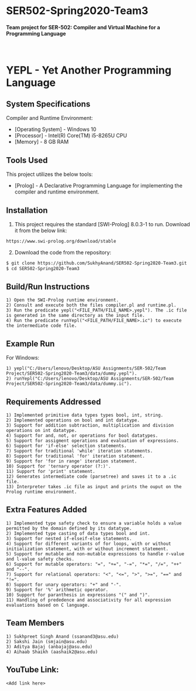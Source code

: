 # SER502-Spring2020-Team3
#### Team project for SER-502: Compiler and Virtual Machine for a Programming Language
&nbsp;

# YEPL - Yet Another Programming Language

## System Specifications

Compiler and Runtime Environment:

* [Operating System] - Windows 10
* [Processor] - Intel(R) Core(TM) i5-8265U CPU
* [Memory] - 8 GB RAM

## Tools Used

This project utilizes the below tools:

* [Prolog] - A Declarative Programming Language for implementing the compiler and runtime environment.

## Installation

1) This project requires the standard [SWI-Prolog] 8.0.3-1 to run. Download it from the below link:

```sh
https://www.swi-prolog.org/download/stable
```
2) Download the code from the repository:

```sh
$ git clone https://github.com/SukhyAnand/SER502-Spring2020-Team3.git
$ cd SER502-Spring2020-Team3
```

## Build/Run Instructions

```
1) Open the SWI-Prolog runtime environment.
2) Consult and execute both the files compiler.pl and runtime.pl.
3) Run the predicate yepl("<FILE_PATH/FILE_NAME>.yepl"). The .ic file is generated in the same directory as the input file.
4) Run the predicate runYepl("<FILE_PATH/FILE_NAME>.ic") to execute the intermediate code file. 
```

## Example Run

For Windows: 

```
1) yepl("C:/Users/lenovo/Desktop/ASU Assignments/SER-502/Team Project/SER502-Spring2020-Team3/data/dummy.yepl").
2) runYepl("C:/Users/lenovo/Desktop/ASU Assignments/SER-502/Team Project/SER502-Spring2020-Team3/data/dummy.ic").
```

## Requirements Addressed

```
1) Implemented primitive data types types bool, int, string.
2) Implemented operations on bool and int datatype.
3) Support for addition subtraction, multiplication and division operations on int datatype.
4) Support for and, not, or operations for bool datatypes.
5) Support for assigment operations and evaluation of expressions.
6) Support for 'if-else' selection statements.
7) Support for traditional 'while' iteration statements.
8) Support for traditional 'for' iteration statement.
9) Support for 'for in range' iteration statement.
10) Support for 'ternary operator (?:)'.
11) Support for 'print' statement.
12) Generates intermediate code (parsetree) and saves it to a .ic file.
13) Interpreter takes .ic file as input and prints the ouput on the Prolog runtime environment.
```

## Extra Features Added

```
1) Implemented type safety check to ensure a variable holds a value permitted by the domain defined by its datatype.
2) Implemented type casting of data types bool and int.
3) Support for nested if-elseif-else statements.
4) Support for different variants of for loops, with or without initialization statement, with or without increment statement.
5) Support for mutable and non-mutable expressions to handle r-value and l-value safety checks.
6) Support for mutable operators: "=", "+=", "-=", "*=", "/=", "++" and "--".
7) Support for relational operators: "<", "<=", ">", ">=", "==" and "!=".
8) Support for unary operators: "+" and "-".
9) Support for '%' arithmetic operator.
10) Support for paranthesis in expressions "(" and ")".
11) Handling of prededence and associativity for all expression evaluations based on C language.
```

## Team Members

```
1) Sukhpreet Singh Anand (ssanand3@asu.edu)
2) Sakshi Jain (smjain@asu.edu)
3) Aditya Bajaj (anbajaj@asu.edu)
4) Aihaab Shaikh (aashaik2@asu.edu)
```

## YouTube Link:

```
<Add link here>
```
